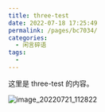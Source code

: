 ```yaml
---
title: three-test
date: 2022-07-18 17:25:49
permalink: /pages/bc7034/
categories: 
  - 闲言碎语
tags: 
  - 
---
```


这里是 three-test 的内容。

![image_20220721_112822](https://cdn.staticaly.com/gh/eryajf/tu/main/img/image_20220721_112822.jpeg)